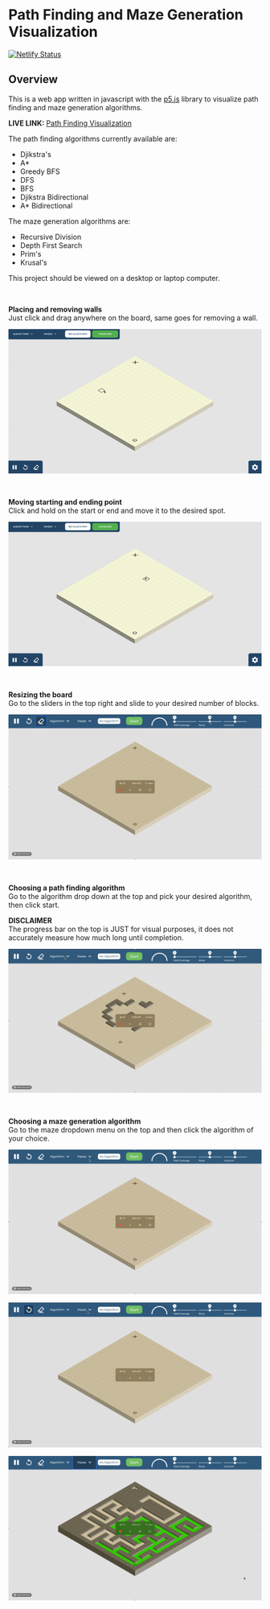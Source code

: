 # Path Finding and Maze Generation Visualization

[![Netlify Status](https://api.netlify.com/api/v1/badges/eef8eed6-8fcd-4df6-906a-43a281ae88d8/deploy-status)](https://app.netlify.com/sites/ecstatic-lewin-ccba61/deploys)

## Overview
This is a web app written in javascript with the [p5.js](http://p5js.org) library to visualize path finding and maze generation algorithms. 

**LIVE LINK:** [Path Finding Visualization](http://path.meizayaga.com/)

The path finding algorithms currently available are:  
* Djikstra's
* A*
* Greedy BFS
* DFS
* BFS
* Djikstra Bidirectional
* A* Bidirectional

The maze generation algorithms are:
* Recursive Division
* Depth First Search
* Prim's
* Krusal's

This project should be viewed on a desktop or laptop computer.

<br>

**Placing and removing walls**  
Just click and drag anywhere on the board, same goes for removing a wall. 

![Placing Walls on the board](images/walls.gif)

<br>

**Moving starting and ending point**  
Click and hold on the start or end and move it to the desired spot.

![Moving starting and ending point](images/startend.gif)

<br>

**Resizing the board**  
Go to the sliders in the top right and slide to your desired number of blocks.

![Moving starting and ending point](images/resize.gif)

<br>

**Choosing a path finding algorithm**  
Go to the algorithm drop down at the top and pick your desired algorithm, then click start. 

**DISCLAIMER**  
The progress bar on the top is JUST for visual purposes, it does not accurately measure how much long until completion. 

![Choosing a path finding algorithm](images/algorithm.gif)

<br>

**Choosing a maze generation algorithm**  
Go to the maze dropdown menu on the top and then click the algorithm of your choice.

![Moving starting and ending point](images/division.gif)

![Moving starting and ending point](images/dfs.gif)

![Moving starting and ending point](images/dfs2.gif)